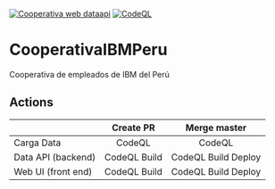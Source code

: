 [![Cooperativa web dataapi](https://github.com/Cooperativa-Empleados-IBM-Peru/Cooperativa-IBM-Peru/actions/workflows/pr-web-dataapi.yml/badge.svg)](https://github.com/Cooperativa-Empleados-IBM-Peru/Cooperativa-IBM-Peru/actions/workflows/pr-web-dataapi.yml)
[![CodeQL](https://github.com/Cooperativa-Empleados-IBM-Peru/Cooperativa-IBM-Peru/actions/workflows/codeql-analysis.yml/badge.svg)](https://github.com/Cooperativa-Empleados-IBM-Peru/Cooperativa-IBM-Peru/actions/workflows/codeql-analysis.yml)

# CooperativaIBMPeru
Cooperativa de empleados de IBM del Perú

## Actions
|                    |   Create PR  |     Merge master    |
|--------------------|:------------:|:-------------------:|
| Carga Data         | CodeQL       | CodeQL              |
| Data API (backend) | CodeQL Build | CodeQL Build Deploy |
| Web UI (front end) | CodeQL Build | CodeQL Build Deploy |

